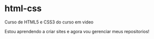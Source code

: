 # html-css
 Curso de HTML5 e CSS3 do curso em video

Estou aprendendo  a criar  sites e  agora vou gerenciar meus repositorios!